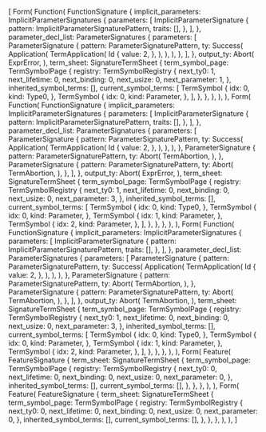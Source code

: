 [
    Form(
        Function(
            FunctionSignature {
                implicit_parameters: ImplicitParameterSignatures {
                    parameters: [
                        ImplicitParameterSignature {
                            pattern: ImplicitParameterSignaturePattern,
                            traits: [],
                        },
                    ],
                },
                parameter_decl_list: ParameterSignatures {
                    parameters: [
                        ParameterSignature {
                            pattern: ParameterSignaturePattern,
                            ty: Success(
                                Application(
                                    TermApplication(
                                        Id {
                                            value: 2,
                                        },
                                    ),
                                ),
                            ),
                        },
                    ],
                },
                output_ty: Abort(
                    ExprError,
                ),
                term_sheet: SignatureTermSheet {
                    term_symbol_page: TermSymbolPage {
                        registry: TermSymbolRegistry {
                            next_ty0: 1,
                            next_lifetime: 0,
                            next_binding: 0,
                            next_usize: 0,
                            next_parameter: 1,
                        },
                        inherited_symbol_terms: [],
                        current_symbol_terms: [
                            TermSymbol {
                                idx: 0,
                                kind: Type0,
                            },
                            TermSymbol {
                                idx: 0,
                                kind: Parameter,
                            },
                        ],
                    },
                },
            },
        ),
    ),
    Form(
        Function(
            FunctionSignature {
                implicit_parameters: ImplicitParameterSignatures {
                    parameters: [
                        ImplicitParameterSignature {
                            pattern: ImplicitParameterSignaturePattern,
                            traits: [],
                        },
                    ],
                },
                parameter_decl_list: ParameterSignatures {
                    parameters: [
                        ParameterSignature {
                            pattern: ParameterSignaturePattern,
                            ty: Success(
                                Application(
                                    TermApplication(
                                        Id {
                                            value: 2,
                                        },
                                    ),
                                ),
                            ),
                        },
                        ParameterSignature {
                            pattern: ParameterSignaturePattern,
                            ty: Abort(
                                TermAbortion,
                            ),
                        },
                        ParameterSignature {
                            pattern: ParameterSignaturePattern,
                            ty: Abort(
                                TermAbortion,
                            ),
                        },
                    ],
                },
                output_ty: Abort(
                    ExprError,
                ),
                term_sheet: SignatureTermSheet {
                    term_symbol_page: TermSymbolPage {
                        registry: TermSymbolRegistry {
                            next_ty0: 1,
                            next_lifetime: 0,
                            next_binding: 0,
                            next_usize: 0,
                            next_parameter: 3,
                        },
                        inherited_symbol_terms: [],
                        current_symbol_terms: [
                            TermSymbol {
                                idx: 0,
                                kind: Type0,
                            },
                            TermSymbol {
                                idx: 0,
                                kind: Parameter,
                            },
                            TermSymbol {
                                idx: 1,
                                kind: Parameter,
                            },
                            TermSymbol {
                                idx: 2,
                                kind: Parameter,
                            },
                        ],
                    },
                },
            },
        ),
    ),
    Form(
        Function(
            FunctionSignature {
                implicit_parameters: ImplicitParameterSignatures {
                    parameters: [
                        ImplicitParameterSignature {
                            pattern: ImplicitParameterSignaturePattern,
                            traits: [],
                        },
                    ],
                },
                parameter_decl_list: ParameterSignatures {
                    parameters: [
                        ParameterSignature {
                            pattern: ParameterSignaturePattern,
                            ty: Success(
                                Application(
                                    TermApplication(
                                        Id {
                                            value: 2,
                                        },
                                    ),
                                ),
                            ),
                        },
                        ParameterSignature {
                            pattern: ParameterSignaturePattern,
                            ty: Abort(
                                TermAbortion,
                            ),
                        },
                        ParameterSignature {
                            pattern: ParameterSignaturePattern,
                            ty: Abort(
                                TermAbortion,
                            ),
                        },
                    ],
                },
                output_ty: Abort(
                    TermAbortion,
                ),
                term_sheet: SignatureTermSheet {
                    term_symbol_page: TermSymbolPage {
                        registry: TermSymbolRegistry {
                            next_ty0: 1,
                            next_lifetime: 0,
                            next_binding: 0,
                            next_usize: 0,
                            next_parameter: 3,
                        },
                        inherited_symbol_terms: [],
                        current_symbol_terms: [
                            TermSymbol {
                                idx: 0,
                                kind: Type0,
                            },
                            TermSymbol {
                                idx: 0,
                                kind: Parameter,
                            },
                            TermSymbol {
                                idx: 1,
                                kind: Parameter,
                            },
                            TermSymbol {
                                idx: 2,
                                kind: Parameter,
                            },
                        ],
                    },
                },
            },
        ),
    ),
    Form(
        Feature(
            FeatureSignature {
                term_sheet: SignatureTermSheet {
                    term_symbol_page: TermSymbolPage {
                        registry: TermSymbolRegistry {
                            next_ty0: 0,
                            next_lifetime: 0,
                            next_binding: 0,
                            next_usize: 0,
                            next_parameter: 0,
                        },
                        inherited_symbol_terms: [],
                        current_symbol_terms: [],
                    },
                },
            },
        ),
    ),
    Form(
        Feature(
            FeatureSignature {
                term_sheet: SignatureTermSheet {
                    term_symbol_page: TermSymbolPage {
                        registry: TermSymbolRegistry {
                            next_ty0: 0,
                            next_lifetime: 0,
                            next_binding: 0,
                            next_usize: 0,
                            next_parameter: 0,
                        },
                        inherited_symbol_terms: [],
                        current_symbol_terms: [],
                    },
                },
            },
        ),
    ),
]